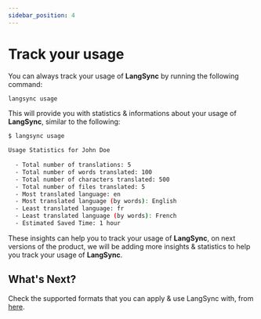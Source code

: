 ```yaml
---
sidebar_position: 4
---
```


# Track your usage

You can always track your usage of **LangSync** by running the following command:

```bash
langsync usage
```

This will provide you with statistics & informations about your usage of **LangSync**, similar to the following:

```bash
$ langsync usage

Usage Statistics for John Doe
 
  - Total number of translations: 5
  - Total number of words translated: 100
  - Total number of characters translated: 500
  - Total number of files translated: 5
  - Most translated language: en
  - Most translated language (by words): English
  - Least translated language: fr
  - Least translated language (by words): French
  - Estimated Saved Time: 1 hour

```

These insights can help you to track your usage of **LangSync**, on next versions of the product, we will be adding more insights & statistics to help you track your usage of **LangSync**.

## What's Next?

Check the supported formats that you can apply & use LangSync with, from [here](../supported-formats.md).

